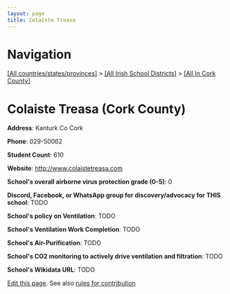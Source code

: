 ```yaml
---
layout: page
title: Colaiste Treasa
---
```

# Navigation

[[All countries/states/provinces]](../../..) > [[All Irish School Districts]](../..) > [[All In Cork County]](..)

# Colaiste Treasa (Cork County)

**Address**: Kanturk Co Cork

**Phone**: 029-50062

**Student Count**: 610

**Website**: <http://www.colaistetreasa.com>

**School's overall airborne virus protection grade (0-5)**: 0

**Discord, Facebook, or WhatsApp group for discovery/advocacy for THIS school**: TODO

**School's policy on Ventilation**: TODO

**School's Ventilation Work Completion**: TODO

**School's Air-Purification**: TODO

**School's CO2 monitoring to actively drive ventilation and filtration**: TODO

**School's Wikidata URL**: TODO


[Edit this page](https://github.com/ventilate-schools/Ireland/edit/main/./Cork_County/Colaiste_Treasa.md). See also [rules for contribution](../../../contribution-rules/)